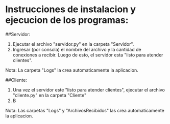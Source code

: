 # Instrucciones de instalacion y ejecucion de los programas:

##Servidor:

1. Ejecutar el archivo "servidor.py" en la carpeta "Servidor".
2. Ingresar (por consola) el nombre del archivo y la cantidad de conexiones a recibir. Luego de esto, el servidor esta "listo para atender clientes".

Nota: La carpeta "Logs" la crea automaticamente la aplicacion.


##Cliente:

1. Una vez el servidor este "listo para atender clientes", ejecutar el archivo "cliente.py" en la carpeta "Cliente"
2. B

Nota: Las carpetas "Logs" y "ArchivosRecibidos" las crea automaticamente la aplicacion.
